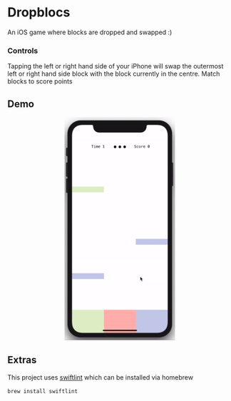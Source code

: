 # Dropblocs
An iOS game where blocks are dropped and swapped :)

### Controls
Tapping the left or right hand side of your iPhone will swap the outermost left or right hand side block with the block currently in the centre. Match blocks to score points


## Demo
<p align="center">
  <img src="demo.gif" alt="Dropblocks demo" height="500"/>
</p>

## Extras
This project uses [swiftlint](https://github.com/realm/SwiftLint) which can be installed via homebrew
```
brew install swiftlint
```